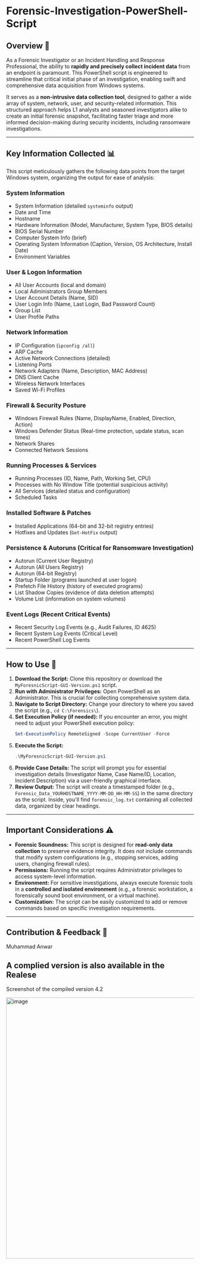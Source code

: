 # Forensic-Investigation-PowerShell-Script

## Overview 🚀
As a Forensic Investigator or an Incident Handling and Response Professional, the ability to **rapidly and precisely collect incident data** from an endpoint is paramount. This PowerShell script is engineered to streamline that critical initial phase of an investigation, enabling swift and comprehensive data acquisition from Windows systems.

It serves as a **non-intrusive data collection tool**, designed to gather a wide array of system, network, user, and security-related information. This structured approach helps L1 analysts and seasoned investigators alike to create an initial forensic snapshot, facilitating faster triage and more informed decision-making during security incidents, including ransomware investigations.

---

## Key Information Collected 📊
This script meticulously gathers the following data points from the target Windows system, organizing the output for ease of analysis:

### **System Information**
* System Information (detailed `systeminfo` output)
* Date and Time
* Hostname
* Hardware Information (Model, Manufacturer, System Type, BIOS details)
* BIOS Serial Number
* Computer System Info (brief)
* Operating System Information (Caption, Version, OS Architecture, Install Date)
* Environment Variables

### **User & Logon Information**
* All User Accounts (local and domain)
* Local Administrators Group Members
* User Account Details (Name, SID)
* User Login Info (Name, Last Login, Bad Password Count)
* Group List
* User Profile Paths

### **Network Information**
* IP Configuration (`ipconfig /all`)
* ARP Cache
* Active Network Connections (detailed)
* Listening Ports
* Network Adapters (Name, Description, MAC Address)
* DNS Client Cache
* Wireless Network Interfaces
* Saved Wi-Fi Profiles

### **Firewall & Security Posture**
* Windows Firewall Rules (Name, DisplayName, Enabled, Direction, Action)
* Windows Defender Status (Real-time protection, update status, scan times)
* Network Shares
* Connected Network Sessions

### **Running Processes & Services**
* Running Processes (ID, Name, Path, Working Set, CPU)
* Processes with No Window Title (potential suspicious activity)
* All Services (detailed status and configuration)
* Scheduled Tasks

### **Installed Software & Patches**
* Installed Applications (64-bit and 32-bit registry entries)
* Hotfixes and Updates (`Get-HotFix` output)

### **Persistence & Autoruns (Critical for Ransomware Investigation)**
* Autorun (Current User Registry)
* Autorun (All Users Registry)
* Autorun (64-bit Registry)
* Startup Folder (programs launched at user logon)
* Prefetch File History (history of executed programs)
* List Shadow Copies (evidence of data deletion attempts)
* Volume List (information on system volumes)

### **Event Logs (Recent Critical Events)**
* Recent Security Log Events (e.g., Audit Failures, ID 4625)
* Recent System Log Events (Critical Level)
* Recent PowerShell Log Events

---

## How to Use 🚀

1.  **Download the Script:** Clone this repository or download the `MyForesnicScript-GUI-Version.ps1` script.
2.  **Run with Administrator Privileges:** Open PowerShell as an Administrator. This is crucial for collecting comprehensive system data.
3.  **Navigate to Script Directory:** Change your directory to where you saved the script (e.g., `cd C:\Forensics\`).
4.  **Set Execution Policy (if needed):** If you encounter an error, you might need to adjust your PowerShell execution policy:
    ```powershell
    Set-ExecutionPolicy RemoteSigned -Scope CurrentUser -Force
    ```
5.  **Execute the Script:**
    ```powershell
    .\MyForesnicScript-GUI-Version.ps1
    ```
6.  **Provide Case Details:** The script will prompt you for essential investigation details (Investigator Name, Case Name/ID, Location, Incident Description) via a user-friendly graphical interface.
7.  **Review Output:** The script will create a timestamped folder (e.g., `Forensic_Data_YOURHOSTNAME_YYYY-MM-DD_HH-MM-SS`) in the same directory as the script. Inside, you'll find `forensic_log.txt` containing all collected data, organized by clear headings.

---

## Important Considerations ⚠️

* **Forensic Soundness:** This script is designed for **read-only data collection** to preserve evidence integrity. It does *not* include commands that modify system configurations (e.g., stopping services, adding users, changing firewall rules).
* **Permissions:** Running the script requires Administrator privileges to access system-level information.
* **Environment:** For sensitive investigations, always execute forensic tools in a **controlled and isolated environment** (e.g., a forensic workstation, a forensically sound boot environment, or a virtual machine).
* **Customization:** The script can be easily customized to add or remove commands based on specific investigation requirements.

---

## Contribution & Feedback 🤝
Muhammad Anwar

## A complied version is also available in the Realese 
Screenshot of the compiled version 4.2

<img width="580" height="700" alt="image" src="https://github.com/user-attachments/assets/fe3687d5-f70a-486f-9c55-a418e925d978" />
